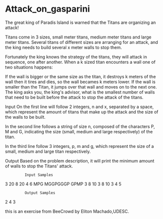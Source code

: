 ﻿# Attack_on_gasparini

The great king of Paradis Island is warned that the Titans are organizing an attack!

Titans come in 3 sizes, small meter titans, medium meter titans and large meter titans. Several titans of different sizes are arranging for an attack, and the king needs to build several x meter walls to stop them.

Fortunately the king knows the strategy of the titans, they will attack in sequence, one after another. When a k sized titan encounters a wall one of two situations happens:

If the wall is bigger or the same size as the titan, it destroys k meters of the wall then it tires and dies, so the wall becames k meters lower.
If the wall is smaller than the Titan, it jumps over that wall and moves on to the next one.
The king asks you, the king's advisor, what is the smallest number of walls that need to be built before the attack to stop the attack of the titans.

Input
On the first line will follow 2 integers, n and x, separated by a space, which represent the amount of titans that make up the attack and the size of the walls to be built.

In the second line follows a string of size n, composed of the characters P, M and G, indicating the size (small, medium and large respectively) of the titan. 

In the third line follow 3 integers, p, m and g, which represent the size of a small, medium and large titan respectively.

Output
Based on the problem description, it will print the minimum amount of walls to stop the Titans' attack.

             Input Samples	   
             
3 20            8 20            4 6
MPG             MGGPGGGP        GPMP
3 8 10          3 8 10          3 4 5
  
             Output Samples
             
2               4               3


this is an exercise from BeeCrowd by Eliton Machado,UDESC.
